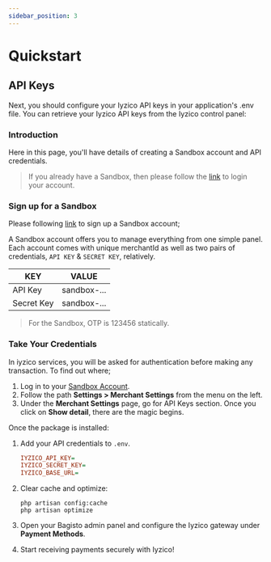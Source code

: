 ```yaml
---
sidebar_position: 3
---
```


# Quickstart

## API Keys

Next, you should configure your Iyzico API keys in your application's .env file. You can retrieve your Iyzico API keys from the Iyzico control panel:

### Introduction

Here in this page, you'll have details of creating a Sandbox account and API credentials.

> If you already have a Sandbox, then please follow the [link](https://sandbox-merchant.iyzipay.com/auth/login) to login your account.

### Sign up for a Sandbox

Please following [link](https://sandbox-merchant.iyzipay.com/auth/register) to sign up a Sandbox account;

A Sandbox account offers you to manage everything from one simple panel.
Each account comes with unique merchantId as well as two pairs of credentials, `API KEY` & `SECRET KEY`, relatively.

| KEY        | VALUE         |
|------------|---------------|
| API Key    | sandbox-...   |
| Secret Key | sandbox-...   |

> For the Sandbox, OTP is 123456 statically.

### Take Your Credentials

In iyzico services, you will be asked for authentication before making any transaction.
To find out where;

1. Log in to your [Sandbox Account](https://sandbox-merchant.iyzipay.com/auth/login).
2. Follow the path **Settings > Merchant Settings** from the menu on the left.
3. Under the **Merchant Settings** page, go for API Keys section.
Once you click on **Show detail**, there are the magic begins.

Once the package is installed:

1. Add your API credentials to `.env`.

   ```ini
   IYZICO_API_KEY=
   IYZICO_SECRET_KEY=
   IYZICO_BASE_URL=
   ```
2. Clear cache and optimize:

   ```shell
   php artisan config:cache
   php artisan optimize
   ```
3. Open your Bagisto admin panel and configure the Iyzico gateway under **Payment Methods**.
4. Start receiving payments securely with Iyzico!
